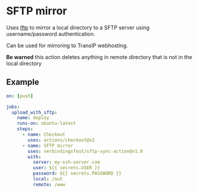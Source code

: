 # SFTP mirror

Uses [lftp](https://lftp.yar.ru/) to mirror a local directory to a SFTP server using username/password authentication.

Can be used for mirroring to TransIP webhosting.

**Be warned** this action deletes anything in remote directory that is not in the local directory 

## Example

```yml
on: [push]

jobs:
  upload_with_sftp:
    name: deploy
    runs-on: ubuntu-latest
    steps:
      - name: Checkout
        uses: actions/checkout@v2
      - name: SFTP mirror
        uses: verbindingsfout/sftp-sync-action@v1.0
        with:
          server: my-ssh-server.com
          user: ${{ secrets.USER }}
          password: ${{ secrets.PASSWORD }}
          local: /out
          remote: /www
```
